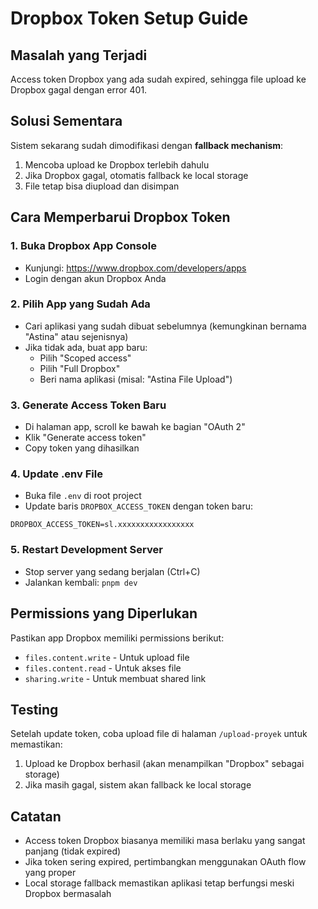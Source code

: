 # Dropbox Token Setup Guide

## Masalah yang Terjadi
Access token Dropbox yang ada sudah expired, sehingga file upload ke Dropbox gagal dengan error 401.

## Solusi Sementara
Sistem sekarang sudah dimodifikasi dengan **fallback mechanism**:
1. Mencoba upload ke Dropbox terlebih dahulu
2. Jika Dropbox gagal, otomatis fallback ke local storage
3. File tetap bisa diupload dan disimpan

## Cara Memperbarui Dropbox Token

### 1. Buka Dropbox App Console
- Kunjungi: https://www.dropbox.com/developers/apps
- Login dengan akun Dropbox Anda

### 2. Pilih App yang Sudah Ada
- Cari aplikasi yang sudah dibuat sebelumnya (kemungkinan bernama "Astina" atau sejenisnya)
- Jika tidak ada, buat app baru:
  - Pilih "Scoped access"
  - Pilih "Full Dropbox"
  - Beri nama aplikasi (misal: "Astina File Upload")

### 3. Generate Access Token Baru
- Di halaman app, scroll ke bawah ke bagian "OAuth 2"
- Klik "Generate access token"
- Copy token yang dihasilkan

### 4. Update .env File
- Buka file `.env` di root project
- Update baris `DROPBOX_ACCESS_TOKEN` dengan token baru:
```
DROPBOX_ACCESS_TOKEN=sl.xxxxxxxxxxxxxxxxx
```

### 5. Restart Development Server
- Stop server yang sedang berjalan (Ctrl+C)
- Jalankan kembali: `pnpm dev`

## Permissions yang Diperlukan
Pastikan app Dropbox memiliki permissions berikut:
- `files.content.write` - Untuk upload file
- `files.content.read` - Untuk akses file
- `sharing.write` - Untuk membuat shared link

## Testing
Setelah update token, coba upload file di halaman `/upload-proyek` untuk memastikan:
1. Upload ke Dropbox berhasil (akan menampilkan "Dropbox" sebagai storage)
2. Jika masih gagal, sistem akan fallback ke local storage

## Catatan
- Access token Dropbox biasanya memiliki masa berlaku yang sangat panjang (tidak expired)
- Jika token sering expired, pertimbangkan menggunakan OAuth flow yang proper
- Local storage fallback memastikan aplikasi tetap berfungsi meski Dropbox bermasalah
